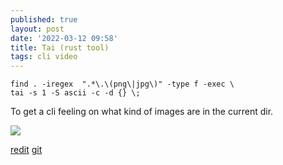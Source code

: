 ```yaml
---
published: true
layout: post
date: '2022-03-12 09:58'
title: Tai (rust tool)
tags: cli video 
---
```

    find . -iregex  ".*\.\(png\|jpg\)" -type f -exec \
    tai -s 1 -S ascii -c -d {} \;

To get a cli feeling on what kind of images are in the current dir.

<a href="https://i.imgur.com/rKCvwIy.png#4FY6bOdscRbiMBR" rel="noreferrer"><img src="https://i.imgur.com/rKCvwIyb.png"></a>

[redit](https://www.reddit.com/r/unixporn/comments/m8a5cg/oc_tai_a_simple_tool_to_generate_ascii_arts_from/) [git](https://github.com/MustafaSalih1993/tai)
